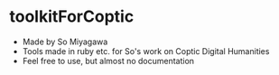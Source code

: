 # toolkitForCoptic

* Made by So Miyagawa
* Tools made in ruby etc. for So's work on Coptic Digital Humanities
* Feel free to use, but almost no documentation
